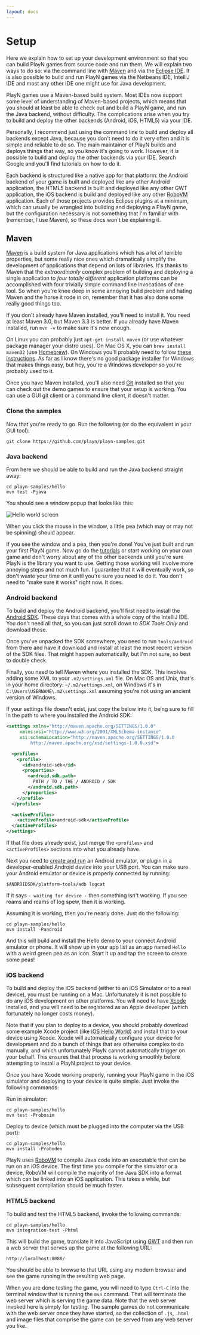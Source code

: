 ```yaml
---
layout: docs
---
```


# Setup

Here we explain how to set up your development environment so that you can build PlayN games from
source code and run them. We will explain two ways to do so: via the command line with [Maven] and
via the [Eclipse IDE]. It is also possible to build and run PlayN games via the Netbeans IDE,
IntelliJ IDE and most any other IDE one might use for Java development.

PlayN games use a Maven-based build system. Most IDEs now support some level of understanding of
Maven-based projects, which means that you should at least be able to check out and build a PlayN
game, and run the Java backend, without difficulty. The complications arise when you try to build
and deploy the other backends (Android, iOS, HTML5) via your IDE.

Personally, I recommend just using the command line to build and deploy all backends except Java,
because you don't need to do it very often and it is simple and reliable to do so. The main
maintainer of PlayN builds and deploys things that way, so you know it's going to work. However, it
*is* possible to build and deploy the other backends via your IDE. Search Google and you'll find
tutorials on how to do it.

Each backend is structured like a native app for that platform: the Android backend of your game is
built and deployed like any other Android application, the HTML5 backend is built and deployed like
any other GWT application, the iOS backend is build and deployed like any other [RoboVM]
application. Each of those projects provides Eclipse plugins at a minimum, which can usually be
wrangled into building and deploying a PlayN game, but the configuration necessary is not something
that I'm familiar with (remember, I use Maven), so these docs won't be explaining it.

## Maven

[Maven] is a build system for Java applications which has a lot of terrible properties, but some
really nice ones which dramatically simplify the development of applications that depend on lots of
libraries. It's thanks to Maven that the *extraordinarily* complex problem of building and
deploying a single application to *four totally different* application platforms can be
accomplished with four trivially simple command line invocations of one tool. So when you're knee
deep in some annoying build problem and hating Maven and the horse it rode in on, remember that it
has also done some really good things too.

If you don't already have Maven installed, you'll need to install it. You need at least Maven 3.0,
but Maven 3.3 is better. If you already have Maven installed, run `mvn -v` to make sure it's new
enough.

On Linux you can probably just `apt-get install maven` (or use whatever package manager your distro
uses). On Mac OS X, you can `brew install maven32` (use [Homebrew]). On Windows you'll probably
need to follow [these instructions](http://maven.apache.org/download.cgi). As far as I know there's
no good package installer for Windows that makes things easy, but hey, you're a Windows developer
so you're probably used to it.

Once you have Maven installed, you'll also need [Git] installed so that you can check out the demo
games to ensure that your setup is working. You can use a GUI git client or a command line client,
it doesn't matter.

### Clone the samples

Now that you're ready to go. Run the following (or do the equivalent in your GUI tool):

```
git clone https://github.com/playn/playn-samples.git
```

### Java backend

From here we should be able to build and run the Java backend straight away:

```
cd playn-samples/hello
mvn test -Pjava
```

You should see a window popup that looks like this:

![Hello world screen](hello.png)

When you click the mouse in the window, a little pea (which may or may not be spinning) should
appear.

If you see the window and a pea, then you're done! You've just built and run your first PlayN game.
Now go do the [tutorials](index.html#tutorials) or start working on your own game and don't worry
about any of the other backends until you're sure PlayN is the library you want to use. Getting
those working will involve more annoying steps and not much fun. I guarantee that it will
eventually work, so don't waste your time on it until you're sure you need to do it. You don't need
to "make sure it works" right now. It does.

### Android backend

To build and deploy the Android backend, you'll first need to install the [Android SDK]. These days
that comes with a whole copy of the IntelliJ IDE. You don't need all that, so you can just scroll
down to *SDK Tools Only* and download those.

Once you've unpacked the SDK somewhere, you need to run `tools/android` from there and have it
download and install at least the most recent version of the SDK files. That might happen
automatically, but I'm not sure, so best to double check.

Finally, you need to tell Maven where you installed the SDK. This involves adding some XML to your
`.m2/settings.xml` file. On Mac OS and Unix, that's in your home directory: `~/.m2/settings.xml`,
on Windows it's in `C:\Users\USERNAME\.m2\settings.xml` assuming you're not using an ancient
version of Windows.

If your settings file doesn't exist, just copy the below into it, being sure to fill in the path
to where you installed the Android SDK:

```xml
<settings xmlns="http://maven.apache.org/SETTINGS/1.0.0"
     xmlns:xsi="http://www.w3.org/2001/XMLSchema-instance"
     xsi:schemaLocation="http://maven.apache.org/SETTINGS/1.0.0
         http://maven.apache.org/xsd/settings-1.0.0.xsd">

  <profiles>
    <profile>
      <id>android-sdk</id>
      <properties>
        <android.sdk.path>
          PATH / TO / THE / ANDROID / SDK
        </android.sdk.path>
      </properties>
    </profile>
  </profiles>

  <activeProfiles>
    <activeProfile>android-sdk</activeProfile>
  </activeProfiles>
</settings>
```

If that file does already exist, just merge the `<profiles>` and `<activeProfiles>` sections into
what you already have.

Next you need to [create and run](http://developer.android.com/tools/devices/emulator.html) an
Android emulator, or plugin in a developer-enabled Android device into your USB port. You can make
sure your Android emulator or device is properly connected by running:

```
$ANDROIDSDK/platform-tools/adb logcat
```

If it says `- waiting for device -` then something isn't working. If you see reams and reams of log
spew, then it is working.

Assuming it is working, then you're nearly done. Just do the following:

```
cd playn-samples/hello
mvn install -Pandroid
```

And this will build and install the Hello demo to your connect Android emulator or phone. It will
show up in your app list as an app named `Hello` with a weird green pea as an icon. Start it up and
tap the screen to create some peas!

### iOS backend

To build and deploy the iOS backend (either to an iOS Simulator or to a real device), you must be
running on a Mac. Unfortunately it is not possible to do any iOS development on other platforms.
You will need to have [Xcode] installed, and you will need to be registered as an Apple developer
(which fortunately no longer costs money).

Note that if you plan to deploy to a device, you should probably download some example Xcode
project (like [iOS Hello World]) and install that to your device using Xcode. Xcode will
automatically configure your device for development and do a bunch of things that are otherwise
complex to do manually, and which unfortunately PlayN cannot automatically trigger on your behalf.
This ensures that that process is working smoothly before attempting to install a PlayN project to
your device.

Once you have Xcode working properly, running your PlayN game in the iOS simulator and deploying to
your device is quite simple. Just invoke the following commands:

Run in simulator:

```
cd playn-samples/hello
mvn test -Probosim
```

Deploy to device (which must be plugged into the computer via the USB port):

```
cd playn-samples/hello
mvn install -Probodev
```

PlayN uses [RoboVM] to compile Java code into an executable that can be run on an iOS device. The
first time you compile for the simulator or a device, RoboVM will compile the majority of the Java
SDK into a format which can be linked into an iOS application. This takes a while, but subsequent
compilation should be much faster.

### HTML5 backend

To build and test the HTML5 backend, invoke the following commands:

```
cd playn-samples/hello
mvn integration-test -Phtml
```

This will build the game, translate it into JavaScript using [GWT] and then run a web server that
serves up the game at the following URL:

```
http://localhost:8080/
```

You should be able to browse to that URL using any modern browser and see the game running in the
resulting web page.

When you are done testing the game, you will need to type `Ctrl-C` into the terminal window that is
running the `mvn` command. That will terminate the web server which is serving the game data. Note
that the web server invoked here is simply for testing. The sample games do not communicate with
the web server once they have started, so the collection of `.js`, `.html` and image files that
comprise the game can be served from any web server you like.


[Android SDK]: http://developer.android.com/sdk/index.html
[Eclipse IDE]: https://eclipse.org/
[GWT]: http://www.gwtproject.org/
[Git]: http://git-scm.com/
[Homebrew]: http://brew.sh/
[Maven]: http://maven.apache.org/
[RoboVM]: https://robovm.com/
[Xcode]: https://developer.apple.com/xcode/
[iOS Hello World]: https://developer.apple.com/library/ios/samplecode/HelloWorld_iPhone/HelloWorld_iPhone.zip

